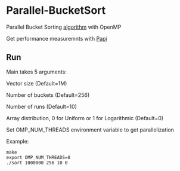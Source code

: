 # Parallel-BucketSort

Parallel Bucket Sorting [algorithm](https://en.wikipedia.org/wiki/Bucket_sort) with OpenMP

Get performance measuremnts with [Papi](https://icl.utk.edu/papi/)

## Run

Main takes 5 arguments:

Vector size (Default=1M)

Number of buckets (Default=256)

Number of runs (Default=10)

Array distribution, 0 for Uniform or 1 for Logarithmic (Default=0)

Set OMP_NUM_THREADS environment variable to get parallelization

Example:

    make
    export OMP_NUM_THREADS=8
    ./sort 1000000 256 10 0 

